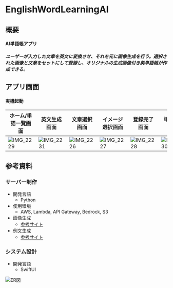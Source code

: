 # EnglishWordLearningAI

## 概要
#### AI単語帳アプリ
##### ユーザーが入力した文章を英文に変換させ、それを元に画像生成を行う。選択された画像と文章をセットにして登録し、オリジナルの生成画像付き英単語帳が作成できる。

## アプリ画面 
#### 実機起動

|ホーム/単語一覧画面|英文生成画面|文章選択画面|イメージ選択画面|登録完了画面|単語詳細画面|
|-|-|-|-|-|-|
| ![IMG_2229](https://github.com/takuto277/EnglishWordLearningAI/assets/83527790/333ce1ac-5c5e-4949-9578-53899b792df4) | ![IMG_2231](https://github.com/takuto277/EnglishWordLearningAI/assets/83527790/d39c66d6-9dcb-4bae-9dcd-9da7b6fca7f4) | ![IMG_2226](https://github.com/takuto277/EnglishWordLearningAI/assets/83527790/49d57d12-03c5-4790-a94f-f370a4c9fa21) | ![IMG_2227](https://github.com/takuto277/EnglishWordLearningAI/assets/83527790/f36c2d55-3588-4dc3-88d2-35d0f754d59c) | ![IMG_2228](https://github.com/takuto277/EnglishWordLearningAI/assets/83527790/e978bc91-e19f-427a-bb94-2fd851c539d8) | ![IMG_2230](https://github.com/takuto277/EnglishWordLearningAI/assets/83527790/d1cd1783-44e6-4742-a5f3-3d94e80a38da) |


## 参考資料
### サーバー制作
- 開発言語
  -  Python
- 使用環境
  - AWS, Lambda, API Gateway, Bedrock, S3
- 画像生成
  - [参考サイト](https://aws.amazon.com/jp/builders-flash/202402/bedrock-image-generation/?awsf.filter-name=*all)
- 例文生成
  - [参考サイト](https://qiita.com/miso_taku/items/0b495b75d669556621b5)

### システム設計
- 開発言語
  -  SwiftUI

![ER図](./Images/ER図.png)
